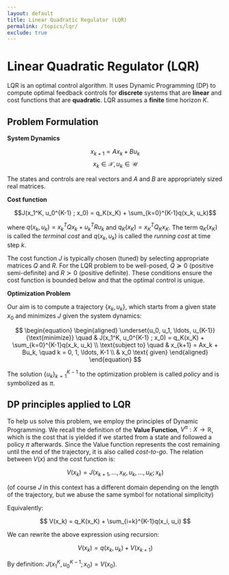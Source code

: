 ```yaml
---
layout: default
title: Linear Quadratic Regulator (LQR)
permalink: /topics/lqr/
exclude: true
---
```


# Linear Quadratic Regulator (LQR)

LQR is an optimal control algorithm. It uses Dynamic Programming (DP) to compute optimal feedback controls for $\textbf{discrete}$ systems that are $\textbf{linear}$ and cost functions that are $\textbf{quadratic}$. LQR assumes a $\textbf{finite}$ time horizon $K$.

## Problem Formulation

$\textbf{System Dynamics}$

$$x_{k+1} = Ax_k + Bu_k$$
$$x_k \in \mathcal{X}, u_k \in \mathcal{U}$$

The states and controls are real vectors and $A$ and $B$ are appropriately sized real matrices.

$\textbf{Cost function}$

$$J(x_1^K, u_0^{K-1} ; x_0) = q_K(x_K) + \sum_{k=0}^{K-1}q(x_k, u_k)$$

where $q(x_k, u_k) = x_k^TQx_k + u_k^TRu_k$ and $q_K(x_K) = x_K^TQ_Kx_K$. The term $q_K(x_K)$ is called the $\textit{terminal cost}$ and $q(x_k, u_k)$ is called the $\textit{running cost}$ at time step $k$.

The cost function $J$ is typically chosen (tuned) by selecting appropriate matrices $Q$ and $R$. For the LQR problem to be well-posed, $Q \succcurlyeq 0$ (positive semi-definite) and $R \succ 0$ (positive definite). These conditions ensure the cost function is bounded below and that the optimal control is unique.

$\textbf{Optimization Problem}$

Our aim is to compute a trajectory $\{x_k,  u_k\}$, which starts from a given state $x_0$ and minimizes $J$ given the system dynamics:

$$
\begin{equation}
\begin{aligned}
\underset{u_0, u_1, \ldots, u_{K-1}}{\text{minimize}} \quad & J(x_1^K, u_0^{K-1} ; x_0) = q_K(x_K) + \sum_{k=0}^{K-1}q(x_k, u_k) \\
\text{subject to} \quad & x_{k+1} = Ax_k + Bu_k, \quad k = 0, 1, \ldots, K-1 \\
& x_0 \text{ given}
\end{aligned}
\end{equation}
$$

The solution $\{u_k\}_{k=1}^{K-1}$ to the optimization problem is called $\textit{policy}$ and is symbolized as $\pi$. 

## DP principles applied to LQR

To help us solve this problem, we employ the principles of Dynamic Programming. We recall the definition of the $\textbf{Value Function}$, $V^\pi : X \to \mathbb{R}$, which is the cost that is yielded if we started from a state and followed a policy $\pi$ afterwards. Since the Value function represents the cost remaining until the end of the trajectory, it is also called $\textit{cost-to-go}$. The relation between $V(x)$ and the cost function is:

$$
V(x_k) = J(x_{k+1}, \dots, x_K, u_k, \dots, u_K ; x_k)
$$

(of course $J$ in this context has a different domain depending on the length of the trajectory, but we abuse the same symbol for notational simplicity)

Equivalently:

$$
V(x_k) = q_K(x_K) + \sum_{i=k}^{K-1}q(x_i, u_i)
$$

We can rewrite the above expression using recursion:

$$
V(x_k) = q(x_k, u_k) + V(x_{k+1})
$$

By definition: $J(x_1^K, u_0^{K-1} ; x_0) = V(x_0)$.



